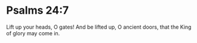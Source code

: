 # Psalms 24:7

Lift up your heads, O gates! And be lifted up, O ancient doors, that the King of glory may come in.
